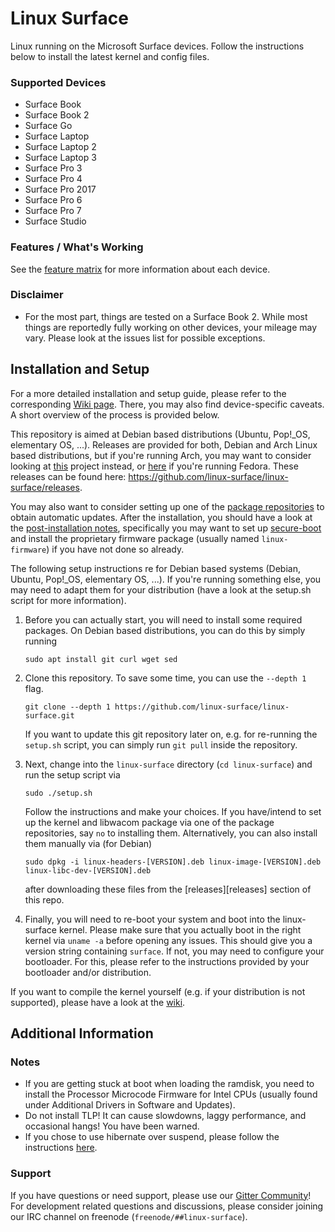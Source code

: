 # Linux Surface

Linux running on the Microsoft Surface devices.
Follow the instructions below to install the latest kernel and config files.

### Supported Devices

* Surface Book
* Surface Book 2
* Surface Go
* Surface Laptop
* Surface Laptop 2
* Surface Laptop 3
* Surface Pro 3
* Surface Pro 4
* Surface Pro 2017
* Surface Pro 6
* Surface Pro 7
* Surface Studio

### Features / What's Working

See the [feature matrix](https://github.com/linux-surface/linux-surface/wiki/Supported-Devices-and-Features#feature-matrix) for more information about each device.

### Disclaimer

* For the most part, things are tested on a Surface Book 2.
  While most things are reportedly fully working on other devices, your mileage may vary.
  Please look at the issues list for possible exceptions. 

## Installation and Setup

For a more detailed installation and setup guide, please refer to the corresponding [Wiki page][wiki-setup].
There, you may also find device-specific caveats.
A short overview of the process is provided below.

This repository is aimed at Debian based distributions (Ubuntu, Pop!_OS, elementary OS, ...).
Releases are provided for both, Debian and Arch Linux based distributions, but if you're running Arch, you may want to consider looking at [this][arch-linux-surface] project instead, or [here][fedora-linux-surface] if you're running Fedora.
These releases can be found here: https://github.com/linux-surface/linux-surface/releases.

You may also want to consider setting up one of the [package repositories][wiki-repos] to obtain automatic updates.
After the installation, you should have a look at the [post-installation notes][wiki-setup-post], specifically you may want to set up [secure-boot][wiki-secure-boot] and install the proprietary firmware package (usually named `linux-firmware`) if you have not done so already.

The following setup instructions re for Debian based systems (Debian, Ubuntu, Pop!_OS, elementary OS, ...).
If you're running something else, you may need to adapt them for your distribution (have a look at the setup.sh script for more information).

1. Before you can actually start, you will need to install some required packages.
   On Debian based distributions, you can do this by simply running
   ```
   sudo apt install git curl wget sed
   ```

2. Clone this repository.
   To save some time, you can use the `--depth 1` flag.
   ```
   git clone --depth 1 https://github.com/linux-surface/linux-surface.git
   ```
   If you want to update this git repository later on, e.g. for re-running the `setup.sh` script, you can simply run `git pull` inside the repository.

3. Next, change into the `linux-surface` directory (`cd linux-surface`) and run the setup script via
   ```
   sudo ./setup.sh
   ```
   Follow the instructions and make your choices.
   If you have/intend to set up the kernel and libwacom package via one of the package repositories, say `no` to installing them.
   Alternatively, you can also install them manually via (for Debian)
   ```
   sudo dpkg -i linux-headers-[VERSION].deb linux-image-[VERSION].deb linux-libc-dev-[VERSION].deb
   ```
   after downloading these files from the [releases][releases] section of this repo.

4. Finally, you will need to re-boot your system and boot into the linux-surface kernel.
   Please make sure that you actually boot in the right kernel via `uname -a` before opening any issues.
   This should give you a version string containing `surface`.
   If not, you may need to configure your bootloader.
   For this, please refer to the instructions provided by your bootloader and/or distribution.


If you want to compile the kernel yourself (e.g. if your distribution is not supported), please have a look at the [wiki][wiki-compiling].


## Additional Information

### Notes

* If you are getting stuck at boot when loading the ramdisk, you need to install the Processor Microcode Firmware for Intel CPUs (usually found under Additional Drivers in Software and Updates).
* Do not install TLP! It can cause slowdowns, laggy performance, and occasional hangs! You have been warned.
* If you chose to use hibernate over suspend, please follow the instructions [here][hibernate-setup].

### Support

If you have questions or need support, please use our [Gitter Community][gitter]!
For development related questions and discussions, please consider joining our IRC channel on freenode (`freenode/##linux-surface`).

[wiki-setup]: https://github.com/linux-surface/linux-surface/wiki/Installation-and-Setup
[wiki-setup-post]: https://github.com/linux-surface/linux-surface/wiki/Installation-and-Setup#post-installation
[wiki-repos]: https://github.com/linux-surface/linux-surface/wiki/Package-Repositories
[wiki-secure-boot]: https://github.com/linux-surface/linux-surface/wiki/Secure-Boot
[wiki-compiling]: https://github.com/linux-surface/linux-surface/wiki/Installation-and-Setup#compiling-the-kernel-from-source

[arch-linux-surface]: https://github.com/dmhacker/arch-linux-surface
[fedora-linux-surface]: https://github.com/StollD/fedora-linux-surface/

[gitter]: https://gitter.im/linux-surface
[hibernate-setup]: https://fitzcarraldoblog.wordpress.com/2018/07/14/configuring-lubuntu-18-04-to-enable-hibernation-using-a-swap-file

[linux-surface-kernel]: https://github.com/linux-surface/kernel/
